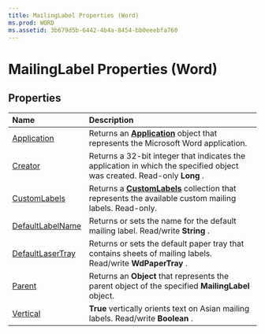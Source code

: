 ```yaml
---
title: MailingLabel Properties (Word)
ms.prod: WORD
ms.assetid: 3b679d5b-6442-4b4a-8454-bb0eeebfa760
---
```



# MailingLabel Properties (Word)

## Properties



|**Name**|**Description**|
|:-----|:-----|
|[Application](mailinglabel-application-property-word.md)|Returns an  **[Application](application-object-word.md)** object that represents the Microsoft Word application.|
|[Creator](mailinglabel-creator-property-word.md)|Returns a 32-bit integer that indicates the application in which the specified object was created. Read-only  **Long** .|
|[CustomLabels](mailinglabel-customlabels-property-word.md)|Returns a  **[CustomLabels](customlabels-object-word.md)** collection that represents the available custom mailing labels. Read-only.|
|[DefaultLabelName](mailinglabel-defaultlabelname-property-word.md)|Returns or sets the name for the default mailing label. Read/write  **String** .|
|[DefaultLaserTray](mailinglabel-defaultlasertray-property-word.md)|Returns or sets the default paper tray that contains sheets of mailing labels. Read/write  **WdPaperTray** .|
|[Parent](mailinglabel-parent-property-word.md)|Returns an  **Object** that represents the parent object of the specified **MailingLabel** object.|
|[Vertical](mailinglabel-vertical-property-word.md)| **True** vertically orients text on Asian mailing labels. Read/write **Boolean** .|

